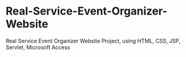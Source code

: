 Real-Service-Event-Organizer-Website
====================================

Real Service Event Organizer Website Project, using HTML, CSS, JSP, Servlet, Microsoft Access
